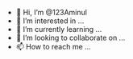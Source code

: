 - 👋 Hi, I’m @123Aminul
- 👀 I’m interested in ...
- 🌱 I’m currently learning ...
- 💞️ I’m looking to collaborate on ...
- 📫 How to reach me ...

<!---
123Aminul/123Aminul is a ✨ special ✨ repository because its `README.md` (this file) appears on your GitHub profile.
You can click the Preview link to take a look at your changes.
--->
